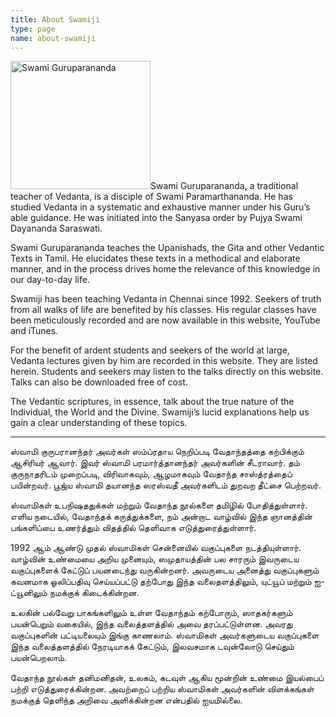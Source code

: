 ```yaml
---
title: About Swamiji
type: page
name: about-swamiji
---
```


<img class="alignright size-full wp-image-791" alt="Swami Guruparananda" src="/img/swami-guruparananda.jpg" width="224" height="205">Swami Guruparananda, a traditional teacher of Vedanta, is a disciple of Swami Paramarthananda. He has studied Vedanta in a systematic and exhaustive manner under his Guru’s able guidance. He was initiated into the Sanyasa order by Pujya Swami Dayananda Saraswati.

Swami Guruparananda teaches the Upanishads, the Gita and other Vedantic Texts in Tamil. He elucidates these texts in a methodical and elaborate manner, and in the process drives home the relevance of this knowledge in our day-to-day life.

Swamiji has been teaching Vedanta in Chennai since 1992. Seekers of truth from all walks of life are benefited by his classes. His regular classes have been meticulously recorded and are now available in this website, YouTube and iTunes.

For the benefit of ardent students and seekers of the world at large, Vedanta lectures given by him are recorded in this website. They are listed herein. Students and seekers may listen to the talks directly on this website. Talks can also be downloaded free of cost.

The Vedantic scriptures, in essence, talk about the true nature of the Individual, the World and the Divine. Swamiji’s lucid explanations help us gain a clear understanding of these topics.

* * * * * * * * * * * *

ஸ்வாமி குருபரானந்தர் அவர்கள் ஸம்ப்ரதாய நெறிப்படி வேதாந்தத்தை கற்பிக்கும் ஆசிரியர் ஆவார். இவர் ஸ்வாமி பரமார்த்தானந்தர் அவர்களின் சீடராவார்.  தம் குருநாதரிடம் முறைப்படி, விரிவாகவும், ஆழமாகவும் வேதாந்த சாஸ்த்ரத்தைப் பயின்றவர். பூஜ்ய ஸ்வாமி தயானந்த ஸரஸ்வதீ அவர்களிடம் துறவற தீட்சை பெற்றவர்.

ஸ்வாமிகள் உபநிஷததுக்கள் மற்றும் வேதாந்த நூல்களை தமிழில் போதித்துள்ளார். எளிய நடையில், வேதாந்தக் கருத்துக்களை, நம் அன்றாட வாழ்வில் இந்த ஞானத்தின் பங்களிப்பை உணர்த்தும் விதத்தில் தெளிவாக எடுத்துரைத்துள்ளார்.

1992 ஆம் ஆண்டு முதல் ஸ்வாமிகள் சென்னையில் வகுப்புகளை நடத்தியுள்ளார். வாழ்வின்  உண்மையை அறிய முனையும், ஸமுதாயத்தின் பல சாரரும் இவருடைய வகுப்புகளைக் கேட்டுப் பயனடைந்து வருகின்றனர். அவருடைய அனைத்து வகுப்புகளும் கவனமாக ஓலிப்பதிவு செய்யப்பட்டு தற்போது இந்த வலைதளத்திலும், யுட்யூப் மற்றும் ஐ-ட்யூனிலும் நமக்குக் கிடைக்கின்றன.

உலகின் பல்வேறு பாகங்களிலும் உள்ள வேதாந்தம் கற்போரும், ஸாதகர்களும் பயன்பெறும் வகையில், இந்த வலைத்தளத்தில் அவை தரப்பட்டுள்ளன. அவரது வகுப்புகளின்  பட்டியலையும் இங்கு காணலாம். ஸ்வாமிகள் அவர்களுடைய வகுப்புகளை இந்த வலைத்தளத்தில் நேரடியாகக்  கேட்டும், இலவசமாக  டவுன்லோடு செய்தும் பயன்பெறலாம்.

வேதாந்த நூல்கள் தனிமனிதன், உலகம், கடவுள் ஆகிய மூன்றின் உண்மை இயல்பைப் பற்றி எடுத்துரைக்கின்றன. அவற்றைப் பற்றிய ஸ்வாமிகள் அவர்களின் விளக்கங்கள் நமக்குத் தெளிந்த அறிவை அளிக்கின்றன என்பதில் ஐயமில்லை.

